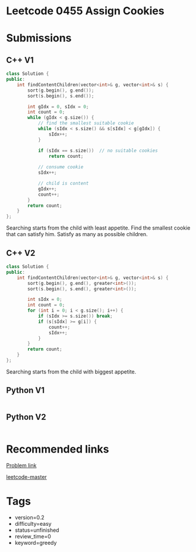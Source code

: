 # Leetcode 0455 Assign Cookies

# Submissions

## C++ V1

```C++
class Solution {
public:
    int findContentChildren(vector<int>& g, vector<int>& s) {
        sort(g.begin(), g.end());
        sort(s.begin(), s.end());

        int gIdx = 0, sIdx = 0;
        int count = 0;
        while (gIdx < g.size()) {
            // find the smallest suitable cookie
            while (sIdx < s.size() && s[sIdx] < g[gIdx]) {
                sIdx++;
            }

            if (sIdx == s.size())  // no suitable cookies
                return count;
            
            // consume cookie
            sIdx++;

            // child is content
            gIdx++;
            count++;
        }
        return count;
    }
};
```

Searching starts from the child with least appetite. Find the smallest cookie that can satisfy him. Satisfy as many as possible children.


## C++ V2

```C++
class Solution {
public:
    int findContentChildren(vector<int>& g, vector<int>& s) {
        sort(g.begin(), g.end(), greater<int>());
        sort(s.begin(), s.end(), greater<int>());

        int sIdx = 0;
        int count = 0;
        for (int i = 0; i < g.size(); i++) {
            if (sIdx >= s.size()) break;
            if (s[sIdx] >= g[i]) {
                count++;
                sIdx++;
            }
        }
        return count;
    }
};
```

Searching starts from the child with biggest appetite.


## Python V1

```python
```



## Python V2

```python

```


# Recommended links

[Problem link](https://leetcode.com/problems/assign-cookies/description/)

[leetcode-master](https://github.com/youngyangyang04/leetcode-master/blob/master/problems/0455.%E5%88%86%E5%8F%91%E9%A5%BC%E5%B9%B2.md)


# Tags

- version=0.2
- difficulty=easy
- status=unfinished
- review_time=0
- keyword=greedy